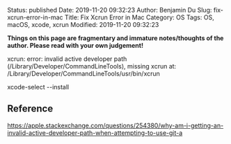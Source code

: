 Status: published
Date: 2019-11-20 09:32:23
Author: Benjamin Du
Slug: fix-xcrun-error-in-mac
Title: Fix Xcrun Error in Mac
Category: OS
Tags: OS, macOS, xcode, xcrun
Modified: 2019-11-20 09:32:23

**Things on this page are fragmentary and immature notes/thoughts of the author. Please read with your own judgement!**


xcrun: error: invalid active developer path (/Library/Developer/CommandLineTools), missing xcrun at: /Library/Developer/CommandLineTools/usr/bin/xcrun



xcode-select --install


## Reference

https://apple.stackexchange.com/questions/254380/why-am-i-getting-an-invalid-active-developer-path-when-attempting-to-use-git-a
